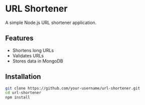 # URL Shortener

A simple Node.js URL shortener application.

## Features
- Shortens long URLs
- Validates URLs
- Stores data in MongoDB

## Installation
```bash
git clone https://github.com/your-username/url-shortener.git
cd url-shortener
npm install
